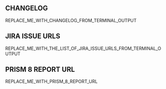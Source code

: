 ## CHANGELOG
REPLACE_ME_WITH_CHANGELOG_FROM_TERMINAL_OUTPUT

## JIRA ISSUE URLS
REPLACE_ME_WITH_THE_LIST_OF_JIRA_ISSUE_URLS_FROM_TERMINAL_OUTPUT

## PRISM 8 REPORT URL
REPLACE_ME_WITH_PRISM_8_REPORT_URL